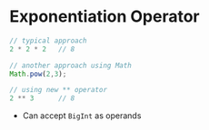 # Exponentiation Operator

```js
// typical approach
2 * 2 * 2   // 8

// another approach using Math
Math.pow(2,3);

// using new ** operator
2 ** 3      // 8
```

- Can accept `BigInt` as operands
